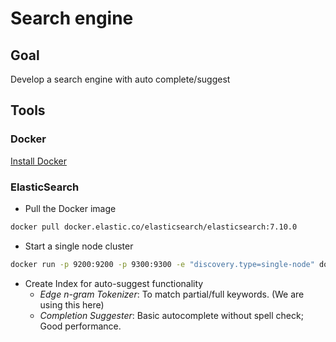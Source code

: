 # Search engine

## Goal

Develop a search engine with auto complete/suggest

## Tools

### Docker

[Install Docker](https://docs.docker.com/get-docker/)

### ElasticSearch

* Pull the Docker image

```sh
docker pull docker.elastic.co/elasticsearch/elasticsearch:7.10.0
```

* Start a single node cluster

```sh
docker run -p 9200:9200 -p 9300:9300 -e "discovery.type=single-node" docker.elastic.co/elasticsearch/elasticsearch:7.10.0
```

* Create Index for auto-suggest functionality
  * *Edge n-gram Tokenizer*: To match partial/full keywords. (We are using this here)
  * *Completion Suggester*: Basic autocomplete without spell check; Good performance.
